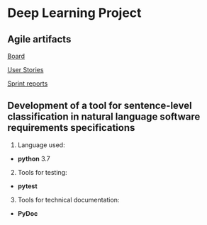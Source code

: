 # Deep Learning Project

## Agile artifacts

[Board](https://github.com/StepanU/deep_learning_project/projects/1)

[User Stories](https://github.com/StepanU/deep_learning_project/issues)

[Sprint reports](https://drive.google.com/drive/folders/1uWPXtNLrJg45RR8LKI2ix-UPr1Nb8qWO?usp=sharing)

## Development of a tool for sentence-level classification in natural language software requirements specifications

1. Language used: 
* **python** 3.7
2. Tools for testing:
* **pytest**
3. Tools for technical documentation:
* **PyDoc**
